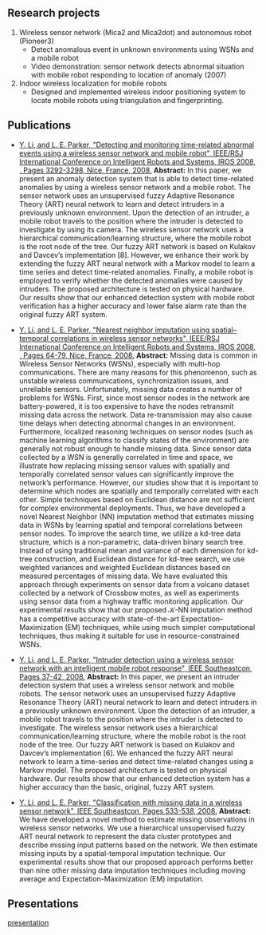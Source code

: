 


## Research projects

1. Wireless sensor network (Mica2 and Mica2dot) and autonomous robot (Pioneer3)
    * Detect anomalous event in unknown environments using WSNs and a mobile robot
    * Video demonstration: sensor network detects abnormal situation with mobile robot responding to location of anomaly (2007)
2. Indoor wireless localization for mobile robots
    * Designed and implemented wireless indoor positioning system to locate mobile robots using triangulation and fingerprinting.

## Publications
* [Y. Li, and L. E. Parker, "Detecting and monitoring time-related abnormal events using a wireless sensor network and mobile robot", IEEE/RSJ International Conference on Intelligent Robots and Systems, IROS 2008, , Pages 3292-3298, Nice, France, 2008.](https://pdfs.semanticscholar.org/2522/3a2daf6cdd619dbd813cbafa611abf71b5d8.pdf)
**Abstract:**
In this paper, we present an anomaly detection system that is able to detect time-related anomalies by using a wireless sensor network and a mobile robot. The sensor network uses an unsupervised fuzzy Adaptive Resonance Theory (ART) neural  network  to  learn  and  detect  intruders  in  a  previously unknown environment. Upon the detection of an intruder, a mobile robot travels to the position where the intruder is detected to investigate by using its camera. The wireless sensor network uses  a hierarchical  communication/learning  structure,  where the  mobile  robot  is  the  root  node  of  the  tree.  Our  fuzzy  ART network is based on Kulakov and Davcev’s implementation [8]. However,  we  enhance  their  work  by  extending  the  fuzzy  ART neural  network  with  a  Markov  model  to  learn  a  time  series and  detect  time-related  anomalies.  Finally,  a  mobile  robot  is employed to verify whether the detected anomalies were caused by  intruders.  The  proposed  architecture  is  tested  on  physical hardware. Our results show that our enhanced detection system with mobile robot verification has a higher accuracy and lower false alarm  rate  than  the original  fuzzy  ART system.

* [Y. Li, and L. E. Parker, "Nearest neighbor imputation using spatial–temporal correlations in wireless sensor networks", IEEE/RSJ International Conference on Intelligent Robots and Systems, IROS 2008, , Pages 64-79, Nice, France, 2008.](https://www.ncbi.nlm.nih.gov/pmc/articles/PMC5396980/)
**Abstract:**
Missing data is common in Wireless Sensor Networks (WSNs), especially with multi-hop communications. There are many reasons for this phenomenon, such as unstable wireless communications, synchronization issues, and unreliable sensors. Unfortunately, missing data creates a number of problems for WSNs. First, since most sensor nodes in the network are battery-powered, it is too expensive to have the nodes retransmit missing data across the network. Data re-transmission may also cause time delays when detecting abnormal changes in an environment. Furthermore, localized reasoning techniques on sensor nodes (such as machine learning algorithms to classify states of the environment) are generally not robust enough to handle missing data. Since sensor data collected by a WSN is generally correlated in time and space, we illustrate how replacing missing sensor values with spatially and temporally correlated sensor values can significantly improve the network’s performance. However, our studies show that it is important to determine which nodes are spatially and temporally correlated with each other. Simple techniques based on Euclidean distance are not sufficient for complex environmental deployments. Thus, we have developed a novel Nearest Neighbor (NN) imputation method that estimates missing data in WSNs by learning spatial and temporal correlations between sensor nodes. To improve the search time, we utilize a kd-tree data structure, which is a non-parametric, data-driven binary search tree. Instead of using traditional mean and variance of each dimension for kd-tree construction, and Euclidean distance for kd-tree search, we use weighted variances and weighted Euclidean distances based on measured percentages of missing data. We have evaluated this approach through experiments on sensor data from a volcano dataset collected by a network of Crossbow motes, as well as experiments using sensor data from a highway traffic monitoring application. Our experimental results show that our proposed 𝒦-NN imputation method has a competitive accuracy with state-of-the-art Expectation–Maximization (EM) techniques, while using much simpler computational techniques, thus making it suitable for use in resource-constrained WSNs.

* [Y. Li, and L. E. Parker, "Intruder detection using a wireless sensor network with an intelligent mobile robot response", IEEE Southeastcon, Pages 37-42, 2008.](https://ieeexplore.ieee.org/abstract/document/4494250/)
**Abstract:**
In this paper, we present an intruder detection system that uses a wireless sensor network and mobile robots. The sensor network uses an unsupervised fuzzy Adaptive Resonance Theory (ART) neural network to learn and detect intruders in a previously unknown environment. Upon the detection of an intruder, a mobile robot travels to the position where the intruder is detected to investigate. The wireless sensor network uses a hierarchical communication/learning structure, where the mobile robot is the root node of the tree. Our fuzzy ART network is based on Kulakov and Davcev’s implementation [6]. We enhanced the fuzzy ART neural network to learn a time-series and detect time-related changes using a Markov model. The proposed architecture is tested on physical hardware. Our results show that our enhanced detection system has a higher accuracy than the basic, original, fuzzy ART system.

* [Y. Li, and L. E. Parker, "Classification with missing data in a wireless sensor network", IEEE Southeastcon, Pages 533-538, 2008.](https://ieeexplore.ieee.org/abstract/document/4494352/)
**Abstract:**
We have developed a novel method to estimate missing observations in wireless sensor networks. We use a hierarchical unsupervised fuzzy ART neural network to represent the data cluster prototypes and describe missing input patterns based on the network. We then estimate missing inputs by a spatial-temporal imputation technique. Our experimental results show that our proposed approach performs better than nine other missing data imputation techniques including moving average and Expectation-Maximization (EM) imputation.


## Presentations

[presentation](../README.html)


